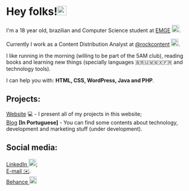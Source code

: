 <h1>Hey folks!<img src = "https://drive.google.com/uc?id=12sAVNlfxNCd5AePeGpzf80bebVD6DUf9" width = "25px" height = "25px"></h1>

<p>I'm a 18 year old, brazilian and Computer Science student at <a href = "https://www.emge.edu.br">EMGE</a> <img src = "https://camo.githubusercontent.com/db37c16a0f2aaf3ebe2aec5639e8a611ea67b75a19a4eb448f57a8109f3c5c80/687474703a2f2f656d67652e6564752e62722f77702d636f6e74656e742f75706c6f6164732f323031372f31312f66617669636f6e2e706e67" width = "20px" height = "20px" alt = "EMGE logo">.

Currently I work as a Content Distribution Analyst at [@rockcontent](https://www.rockcontent.com) <img src = "https://drive.google.com/uc?id=1mCRueB_HsBb457ZPpX8VOJzD2TkMkdd8" width = "20px" height = "20px" alt = "Rock Content logo">.

I like running in the morning (willing to be part of the 5AM club), reading books and learning new things (specially languages 🇧🇷🇺🇲🇲🇽🇫🇷 and technology tools).

I can help you with: <b>HTML, CSS, WordPress, Java and PHP</b>.</p>

<h2>Projects:</h2>

<p>
  <a href = "https://www.caiohferreira.com.br">Website</a> 💻  - I present all of my projects in this website;
  <br><a href = "https://www.caiohferreira.com.br">Blog</a> <b>[In Portuguese]</b> - You can find some contents about technology, development and marketing stuff (under development).
</p>
<h2>Social media:</h2><p>
  <a href = "https://www.linkedin.com/in/caio-henrique-azevedo-ferreira/">LinkedIn <img src = "https://drive.google.com/uc?id=1yUgrsXt2huVHfqtUWemjhFsnSl4qSEz9" width = "20px" height = "20px" alt = "LinkedIn"></a>;
  <br><a href = "mailto:caiolee01@hotmail.com">E-mail ✉️</a>.
  <br><a href = "https://www.behance.net/caioh-ferreira">Behance <img src = "https://drive.google.com/uc?id=1vVh_a9t-1abYyezICGuHlXAtv4UyA--c" width = "20px" height = "20px" alt = "Behance"></a>
</p>
